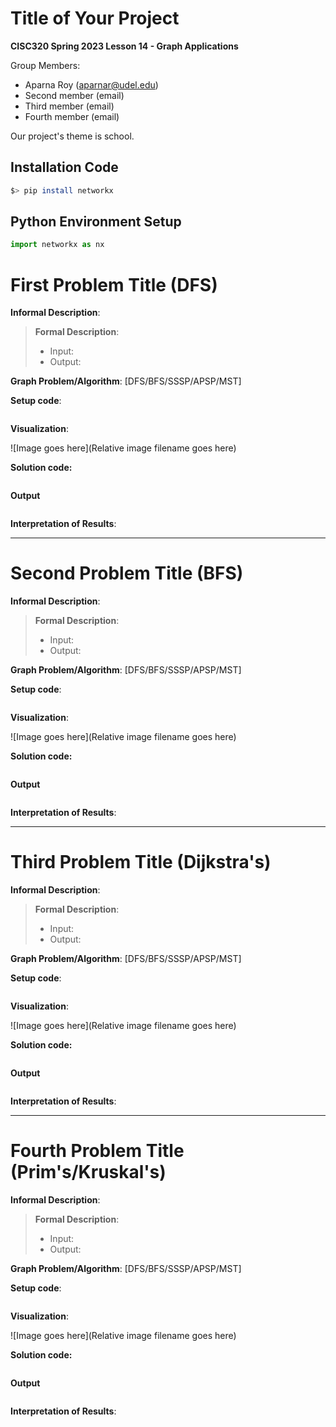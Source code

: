 # Title of Your Project

**CISC320 Spring 2023 Lesson 14 - Graph Applications**

Group Members:

- Aparna Roy (aparnar@udel.edu)
- Second member (email)
- Third member (email)
- Fourth member (email)

Our project's theme is school.

## Installation Code

```sh
$> pip install networkx
```

## Python Environment Setup

```python
import networkx as nx
```

# First Problem Title (DFS)

**Informal Description**:

> **Formal Description**:
>
> - Input:
> - Output:

**Graph Problem/Algorithm**: [DFS/BFS/SSSP/APSP/MST]

**Setup code**:

```python

```

**Visualization**:

![Image goes here](Relative image filename goes here)

**Solution code:**

```python

```

**Output**

```

```

**Interpretation of Results**:

---

# Second Problem Title (BFS)

**Informal Description**:

> **Formal Description**:
>
> - Input:
> - Output:

**Graph Problem/Algorithm**: [DFS/BFS/SSSP/APSP/MST]

**Setup code**:

```python

```

**Visualization**:

![Image goes here](Relative image filename goes here)

**Solution code:**

```python

```

**Output**

```

```

**Interpretation of Results**:

---

# Third Problem Title (Dijkstra's)

**Informal Description**:

> **Formal Description**:
>
> - Input:
> - Output:

**Graph Problem/Algorithm**: [DFS/BFS/SSSP/APSP/MST]

**Setup code**:

```python

```

**Visualization**:

![Image goes here](Relative image filename goes here)

**Solution code:**

```python

```

**Output**

```

```

**Interpretation of Results**:

---

# Fourth Problem Title (Prim's/Kruskal's)

**Informal Description**:

> **Formal Description**:
>
> - Input:
> - Output:

**Graph Problem/Algorithm**: [DFS/BFS/SSSP/APSP/MST]

**Setup code**:

```python

```

**Visualization**:

![Image goes here](Relative image filename goes here)

**Solution code:**

```python

```

**Output**

```

```

**Interpretation of Results**:

